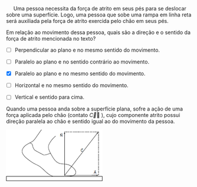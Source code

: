 

     Uma pessoa necessita da força de atrito em seus pés para se deslocar sobre uma superfície. Logo, uma pessoa que sobe uma rampa em linha reta será auxiliada pela força de atrito exercida pelo chão em seus pés.

Em relação ao movimento dessa pessoa, quais são a direção e o sentido da força de atrito mencionada no texto?



- [ ] Perpendicular ao plano e no mesmo sentido do movimento.
- [ ] Paralelo ao plano e no sentido contrário ao movimento.
- [x] Paralelo ao plano e no mesmo sentido do movimento.
- [ ] Horizontal e no mesmo sentido do movimento.
- [ ] Vertical e sentido para cima.


Quando uma pessoa anda sobre a superfície plana, sofre a ação de uma força aplicada pelo chão (contato $\overrightarrow{C}$ ), cujo componente atrito possui direção paralela ao chão e sentido igual ao do movimento da pessoa.

![](5023eeaf-999b-12b4-ce72-01977204df1e.png)

        